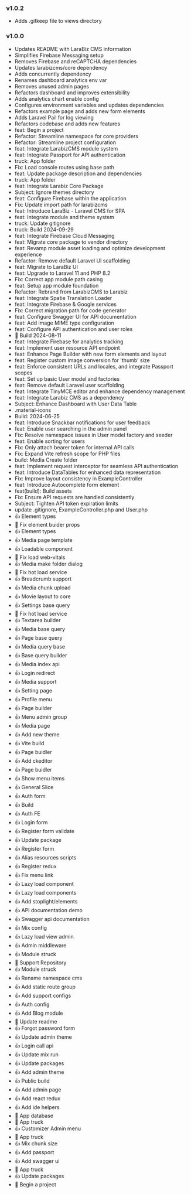 ### v1.0.2 
* Adds .gitkeep file to views directory

### v1.0.0 
* Updates README with LaraBiz CMS information
* Simplifies Firebase Messaging setup
* Removes Firebase and reCAPTCHA dependencies
* Updates larabizcms/core dependency
* Adds concurrently dependency
* Renames dashboard analytics env var
* Removes unused admin pages
* Refactors dashboard and improves extensibility
* Adds analytics chart enable config
* Configures environment variables and updates dependencies
* Refactors example page and adds new form elements
* Adds Laravel Pail for log viewing
* Refactors codebase and adds new features
* feat: Begin a project
* Refactor: Streamline namespace for core providers
* Refactor: Streamline project configuration
* feat: Integrate LarabizCMS module system
* feat: Integrate Passport for API authentication
* truck: App folder
* Fix: Load console routes using base path
* feat: Update package description and dependencies
* truck: App folder
* feat: Integrate Larabiz Core Package
* Subject: Ignore themes directory
* feat: Configure Firebase within the application
* Fix: Update import path for larabizcms
* feat: Introduce LaraBiz - Laravel CMS for SPA
* feat: Integrate module and theme system
* truck: Update gitignore
* truck: Build 2024-09-29
* feat: Integrate Firebase Cloud Messaging
* feat: Migrate core package to vendor directory
* feat: Revamp module asset loading and optimize development experience
* Refactor: Remove default Laravel UI scaffolding
* feat: Migrate to LaraBiz UI
* feat: Upgrade to Laravel 11 and PHP 8.2
* Fix: Correct app module path casing
* feat: Setup app module foundation
* Refactor: Rebrand from LarabizCMS to Larabiz
* feat: Integrate Spatie Translation Loader
* feat: Integrate Firebase & Google services
* Fix: Correct migration path for code generator
* feat: Configure Swagger UI for API documentation
* feat: Add image MIME type configuration
* feat: Configure API authentication and user roles
* :truck: Build 2024-08-11
* feat: Integrate Firebase for analytics tracking
* feat: Implement user resource API endpoint
* feat: Enhance Page Builder with new form elements and layout
* feat: Register custom image conversion for 'thumb' size
* feat: Enforce consistent URLs and locales, and integrate Passport scopes
* feat: Set up basic User model and factories
* feat: Remove default Laravel user scaffolding
* feat: Integrate TinyMCE editor and enhance dependency management
* feat: Integrate Larabiz CMS as a dependency
* Subject: Enhance Dashboard with User Data Table
* .material-icons
* Build: 2024-06-25
* feat: Introduce Snackbar notifications for user feedback
* feat: Enable user searching in the admin panel
* Fix: Resolve namespace issues in User model factory and seeder
* feat: Enable sorting for users
* Fix: Only attach bearer token for internal API calls
* Fix: Expand Vite refresh scope for PHP files
* build: Media Create folder
* feat: Implement request interceptor for seamless API authentication
* feat: Introduce DataTables for enhanced data representation
* Fix: Improve layout consistency in ExampleController
* feat: Introduce Autocomplete form element
* feat(build): Build assets
* Fix: Ensure API requests are handled consistently
* Subject: Tighten API token expiration limits
* update .gitignore, ExampleController.php and User.php
* :+1: Element types
* :bug: Fix element buider props
* :+1: Element types
* :+1: Media page template
* :+1: Loadable component
* :bug: Fix load web-vitals
* :+1: Media make folder dialog
* :bug: Fix hot load service
* :+1: Breadcrumb support
* :+1: Media chunk upload
* :+1: Movie layout to core
* :+1: Settings base query
* :bug: Fix hot load service
* :+1: Textarea builder
* :+1: Media base query
* :+1: Page base query
* :+1: Media query base
* :+1: Base query builder
* :+1: Media index api
* :+1: Login redirect
* :+1: Media support
* :+1: Setting page
* :+1: Profile menu
* :+1: Page builder
* :+1: Menu admin group
* :+1: Media page
* :+1: Add new theme
* :+1: Vite build
* :+1: Page buidler
* :+1: Add ckeditor
* :+1: Page buidler
* :+1: Show menu items
* :+1: General Slice
* :+1: Auth form
* :+1: Build
* :+1: Auth FE
* :+1: Login form
* :+1: Register form validate
* :+1: Update package
* :+1: Register form
* :+1: Alias resources scripts
* :+1: Register redux
* :+1: Fix menu link
* :+1: Lazy load component
* :+1: Lazy load components
* :+1: Add stoplight/elements
* :+1: API documentation demo
* :+1: Swagger api documentation
* :+1: Mix config
* :+1: Lazy load view admin
* :+1: Admin middleware
* :+1: Module struck
* :truck: Support Repository
* :+1: Module struck
* :+1: Rename namespace cms
* :+1: Add static route group
* :+1: Add support configs
* :+1: Auth config
* :+1: Add Blog module
* :memo: Update readme
* :+1: Forgot password form
* :+1: Update admin theme
* :+1: Login call api
* :+1: Update mix run
* :+1: Update packages
* :+1: Add admin theme
* :+1: Public build
* :+1: Add admin page
* :+1: Add react redux
* :+1: Add ide helpers
* :truck: App database
* :truck: App truck
* :+1: Customizer Admin menu
* :truck: App truck
* :+1: Mix chunk size
* :+1: Add passport
* :+1: Add swagger ui
* :truck: App truck
* :+1: Update packages
* :tada: Begin a project

